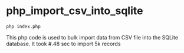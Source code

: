 # php_import_csv_into_sqlite

``` shell
php index.php
```
This php code is used to bulk import data from CSV file into the SQLite database.
It took #.48 sec to import 5k records
